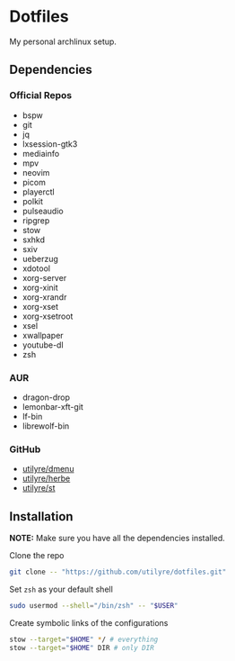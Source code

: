 # Dotfiles

My personal archlinux setup.

## Dependencies

### Official Repos

- bspw
- git
- jq
- lxsession-gtk3
- mediainfo
- mpv
- neovim
- picom
- playerctl
- polkit
- pulseaudio
- ripgrep
- stow
- sxhkd
- sxiv
- ueberzug
- xdotool
- xorg-server
- xorg-xinit
- xorg-xrandr
- xorg-xset
- xorg-xsetroot
- xsel
- xwallpaper
- youtube-dl
- zsh

### AUR

- dragon-drop
- lemonbar-xft-git
- lf-bin
- librewolf-bin

### GitHub

- [utilyre/dmenu](https://github.com/utilyre/dmenu)
- [utilyre/herbe](https://github.com/utilyre/herbe)
- [utilyre/st](https://github.com/utilyre/st)

## Installation

**NOTE:** Make sure you have all the dependencies installed.

Clone the repo

```bash
git clone -- "https://github.com/utilyre/dotfiles.git"
```

Set `zsh` as your default shell

```bash
sudo usermod --shell="/bin/zsh" -- "$USER"
```

Create symbolic links of the configurations

```bash
stow --target="$HOME" */ # everything
stow --target="$HOME" DIR # only DIR
```
